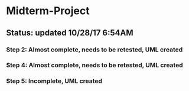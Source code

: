 # Midterm-Project

## Status: updated 10/28/17 6:54AM
### Step 2: Almost complete, needs to be retested, UML created
### Step 4: Almost complete, needs to be retested, UML created
### Step 5: Incomplete, UML created
